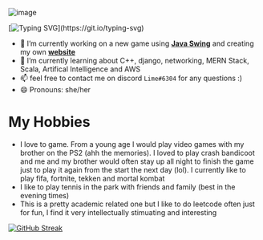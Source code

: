 
![image](https://user-images.githubusercontent.com/41571606/185773744-809c7f22-667d-499c-bcb6-8d9995abd5bc.png)

[![Typing SVG](https://readme-typing-svg.herokuapp.com?font=Lobster&color=EE35F7&background=1849FF00&lines=Hello+there+my+name+is+Ariana+%F0%9F%A4%A0;I+am+currently+working+on+some+cool+projects!)](https://git.io/typing-svg)
- 🔭 I’m currently working on a new game using [**Java Swing**](https://github.com/Investmentbanking/BreakoutGame) and creating my own [**website**](https://github.com/Investmentbanking/InvestmentBanking.github.io) 
- 🌱 I’m currently learning about C++, django, networking, MERN Stack, Scala, Artifical Intelligence and AWS
- 📫 feel free to contact me on discord `Lime#6304` for any questions :)
- 😄 Pronouns: she/her

# My Hobbies
- I love to game. From a young age I would play video games with my brother on the PS2 (ahh the memories). I loved to play crash bandicoot and me and my brother would often stay up all night to finish the game just to play it again from the start the next day (lol). I currently like to play fifa, fortnite, tekken and mortal kombat
- I like to play tennis in the park with friends and family (best in the evening times)
- This is a pretty academic related one but I like to do leetcode often just for fun, I find it very intellectually stimuating and interesting

[![GitHub Streak](https://github-readme-streak-stats.herokuapp.com?user=InvestmentBanking&theme=android-dark)](https://git.io/streak-stats)


<!--
**Investmentbanking/InvestmentBanking** is a ✨ _special_ ✨ repository because its `README.md` (this file) appears on your GitHub profile.

Here are some ideas to get you started:

- 🔭 I’m currently working on ... 
- 🌱 I’m currently learning ...
- 👯 I’m looking to collaborate on ...
- 🤔 I’m looking for help with ...
- 💬 Ask me about ...
- 📫 How to reach me: ...
- 😄 Pronouns: ...
- ⚡ Fun fact: ...
-->
